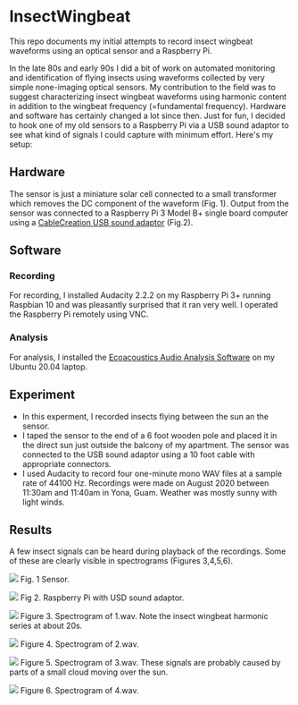# InsectWingbeat
This repo documents my initial attempts to record insect wingbeat waveforms using an optical sensor and a Raspberry Pi.

In the late 80s and early 90s I did a bit of work on automated monitoring and identification of flying insects using waveforms collected by very simple none-imaging optical sensors. My contribution to the field was to suggest characterizing insect wingbeat waveforms using harmonic content in addition to the wingbeat frequency (=fundamental frequency). Hardware and software has certainly changed a lot since then. Just for fun, I decided to hook one of my old sensors to a Raspberry Pi via a USB sound adaptor to see what kind of signals I could capture with minimum effort. Here's my setup:

## Hardware

The sensor is just a miniature solar cell connected to a small transformer which removes the DC component of the waveform (Fig. 1). Output from the sensor was connected to a Raspberry Pi 3 Model B+ single board computer using a [CableCreation USB sound adaptor](https://www.amazon.com/Adapter-CableCreation-External-Windows-Drivers/dp/B01H2XF8V8/ref=sr_1_2?crid=1E0WFV1MHW6X3&dchild=1&keywords=usb+sound+adapter&qid=1628557916&refinements=p_89%3ACableCreation%7CCreative&rnid=2528832011&s=electronics&sprefix=usb+sound+%2Caps%2C346&sr=1-2) (Fig.2).

## Software

### Recording 

For recording, I installed Audacity 2.2.2 on my Raspberry Pi 3+ running Raspbian 10 and was pleasantly surprised that it ran very well. I operated the Raspberry Pi remotely using VNC.

### Analysis

For analysis, I installed the [Ecoacoustics Audio Analysis Software](https://ap.qut.ecoacoustics.info/) on my Ubuntu 20.04 laptop.

## Experiment

* In this experment, I recorded insects flying between the sun an the sensor.
* I taped the sensor to the end of a 6 foot wooden pole and placed it in the direct sun just outside the balcony of my apartment. The sensor was connected to the USB sound adaptor using a 10 foot cable with appropriate connectors.
* I used Audacity to record four one-minute mono WAV files at a sample rate of 44100 Hz. Recordings were made on August 2020 between 11:30am and 11:40am in Yona, Guam. Weather was mostly sunny with light winds.

## Results

A few insect signals can be heard during playback of the recordings. Some of these are clearly visible in spectrograms (Figures 3,4,5,6).

![](sensor.jpg)
Fig. 1 Sensor.

![](rpi.jpg)
Fig 2. Raspberry Pi with USD sound adaptor.

![](1.png)
Figure 3. Spectrogram of 1.wav. Note the insect wingbeat harmonic series at about 20s.

![](2.png)
Figure 4. Spectrogram of 2.wav.

![](3.png)
Figure 5. Spectrogram of 3.wav. These signals are probably caused by parts of a small cloud moving over the sun.

![](4.png)
Figure 6. Spectrogram of 4.wav.
